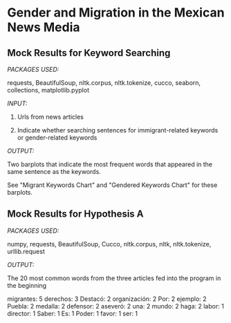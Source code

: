 # Gender and Migration in the Mexican News Media

## Mock Results for Keyword Searching

*PACKAGES USED:* 

requests, BeautifulSoup, nltk.corpus, nltk.tokenize, cucco, seaborn, collections, matplotlib.pyplot


*INPUT:* 

1) Urls from news articles

2) Indicate whether searching sentences for immigrant-related keywords or gender-related keywords


*OUTPUT:*

Two barplots that indicate the most frequent words that appeared in the same sentence as the keywords. 

See "Migrant Keywords Chart" and "Gendered Keywords Chart" for these barplots. 



## Mock Results for Hypothesis A

*PACKAGES USED:*  

numpy, requests, BeautifulSoup, Cucco, nltk.corpus, nltk, nltk.tokenize, urllib.request

*OUTPUT:*

The 20 most common words from the three articles fed into the program in the beginning

migrantes: 5 derechos: 3 Destacó: 2 organización: 2 Por: 2 ejemplo: 2 Puebla: 2 medalla: 2 defensor: 2 aseveró: 2 una: 2 mundo: 2 haga: 2 labor: 1 director: 1 Saber: 1 Es: 1 Poder: 1 favor: 1 ser: 1



